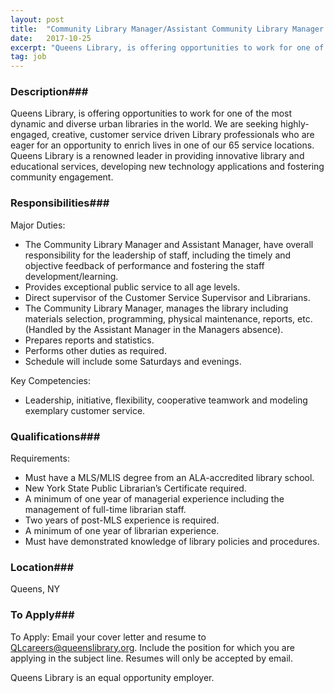 ```yaml
---
layout: post
title:  "Community Library Manager/Assistant Community Library Manager - Queens Library"
date:   2017-10-25
excerpt: "Queens Library, is offering opportunities to work for one of the most dynamic and diverse urban libraries in the world. We are seeking highly-engaged, creative, customer service driven Library professionals who are eager for an opportunity to enrich lives in one of our 65 service locations. Queens Library is a..."
tag: job
---
```


### Description###

Queens Library, is offering opportunities to work for one of the most dynamic and diverse urban libraries in the world. We are seeking highly-engaged, creative, customer service driven Library professionals who are eager for an opportunity to enrich lives in one of our 65 service locations. Queens Library is a renowned leader in providing innovative library and educational services, developing new technology applications and fostering community engagement.


### Responsibilities###

Major Duties: 
- The Community Library Manager and Assistant Manager, have overall responsibility for the leadership of staff, including the timely and objective feedback of performance and fostering the staff development/learning.
- Provides exceptional public service to all age levels. 
- Direct supervisor of the Customer Service Supervisor and Librarians.
- The Community Library Manager, manages the library including materials selection, programming, physical maintenance, reports, etc. (Handled by the Assistant Manager in the Managers absence). 
- Prepares reports and statistics. 
- Performs other duties as required. 
- Schedule will include some Saturdays and evenings.

Key Competencies:
- Leadership, initiative, flexibility, cooperative teamwork and modeling exemplary customer service.



### Qualifications###

Requirements:
- Must have a MLS/MLIS degree from an ALA-accredited library school.
- New York State Public Librarian’s Certificate required. 
- A minimum of one year of managerial experience including the management of full-time librarian staff. 
- Two years of post-MLS experience is required. 
- A minimum of one year of librarian experience.
- Must have demonstrated knowledge of library policies and procedures.





### Location###

Queens, NY




### To Apply###

To Apply: Email your cover letter and resume to QLcareers@queenslibrary.org. Include the position for which you are applying in the subject line. Resumes will only be accepted by email.  

Queens Library is an equal opportunity employer.






